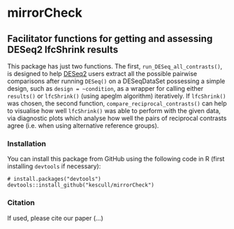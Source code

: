 # mirrorCheck
## Facilitator functions for getting and assessing DESeq2 lfcShrink results
This package has just two functions. The first, `run_DESeq_all_contrasts()`, is designed to help [DESeq2](https://bioconductor.org/packages/release/bioc/html/DESeq2.html) users extract all the possible pairwise comparisons after running `DESeq()` on a DESeqDataSet possessing a simple design, 
such as `design = ~condition`, as a wrapper for calling either `results()` or `lfcShrink()` (using apeglm algorithm) iteratively. If `lfcShrink()` was chosen, the second function, `compare_reciprocal_contrasts()` can help to visualise how well 
`lfcShrink()` was able to perform with the given data, via diagnostic plots which analyse how well the pairs of reciprocal contrasts agree (i.e. when using alternative reference groups).

### Installation
You can install this package from GitHub using the following code in R (first installing `devtools` if necessary):
```
# install.packages("devtools")
devtools::install_github("kescull/mirrorCheck")
```
### Citation
If used, please cite our paper (...)


